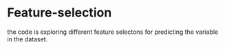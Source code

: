 # Feature-selection

the code is exploring different feature selectons for predicting the variable in the dataset.
